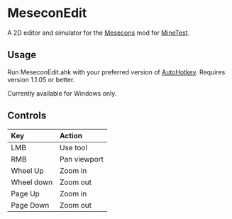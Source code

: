 MeseconEdit
===========
A 2D editor and simulator for the [Mesecons](http://c55.me/minetest/forum/viewtopic.php?id=628) mod for [MineTest](http://c55.me/minetest/).

Usage
-----
Run MeseconEdit.ahk with your preferred version of [AutoHotkey](http://l.autohotkey.net/). Requires version 1.1.05 or better.

Currently available for Windows only.

Controls
--------

| Key        | Action       |
|:-----------|:-------------|
| LMB        | Use tool     |
| RMB        | Pan viewport |
| Wheel Up   | Zoom in      |
| Wheel down | Zoom out     |
| Page Up    | Zoom in      |
| Page Down  | Zoom out     |